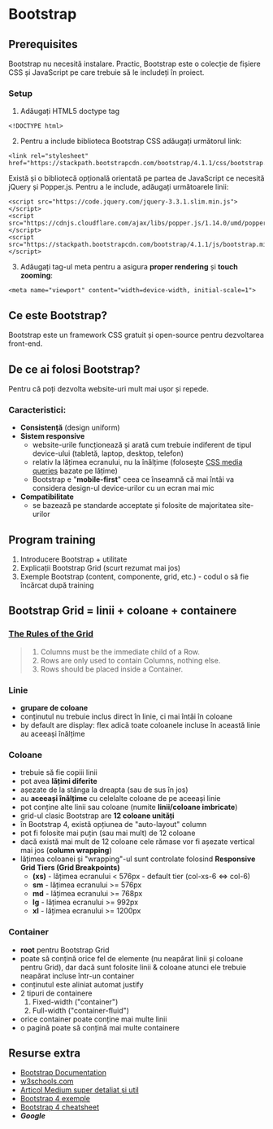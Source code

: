 # Bootstrap

## Prerequisites
Bootstrap nu necesită instalare. Practic, Bootstrap este o colecție de fișiere CSS și JavaScript pe care trebuie să le includeți în proiect.

### Setup
1. Adăugați HTML5 doctype tag
```
<!DOCTYPE html>
```
2. Pentru a include biblioteca Bootstrap CSS adăugați următorul link:
```
<link rel="stylesheet" href="https://stackpath.bootstrapcdn.com/bootstrap/4.1.1/css/bootstrap.min.css">
```
Există și o bibliotecă opțională orientată pe partea de JavaScript ce necesită jQuery și Popper.js. Pentru a le include, adăugați următoarele linii:
```
<script src="https://code.jquery.com/jquery-3.3.1.slim.min.js"></script>
<script src="https://cdnjs.cloudflare.com/ajax/libs/popper.js/1.14.0/umd/popper.min.js"></script>
<script src="https://stackpath.bootstrapcdn.com/bootstrap/4.1.1/js/bootstrap.min.js"></script>
```
3. Adăugați tag-ul meta pentru a asigura **proper rendering** și **touch zooming**:
```
<meta name="viewport" content="width=device-width, initial-scale=1">
```

## Ce este Bootstrap?
Bootstrap este un framework CSS gratuit și open-source pentru dezvoltarea front-end. 

## De ce ai folosi Bootstrap?
Pentru că poți dezvolta website-uri mult mai ușor și repede.

### Caracteristici:
- **Consistență** (design uniform)
- **Sistem responsive**
  - website-urile funcționează și arată cum trebuie indiferent de tipul device-ului (tabletă, laptop, desktop, telefon)
  - relativ la lățimea ecranului, nu la înălțime (folosește [CSS media queries](https://www.w3schools.com/css/css_rwd_mediaqueries.asp) bazate pe lățime)
  - Bootstrap e "**mobile-first**" ceea ce înseamnă că mai întâi va considera design-ul device-urilor cu un ecran mai mic
- **Compatibilitate**
  - se bazează pe standarde acceptate și folosite de majoritatea site-urilor
  
## Program training
1. Introducere Bootstrap + utilitate 
2. Explicații Bootstrap Grid (scurt rezumat mai jos)
3. Exemple Bootstrap (content, componente, grid, etc.) - codul o să fie încărcat după training

## Bootstrap Grid = linii + coloane + containere

### [The Rules of the Grid](https://medium.com/wdstack/how-to-bootstrap-94abe3525442)
> 1. Columns must be the immediate child of a Row.
> 2. Rows are only used to contain Columns, nothing else.
> 3. Rows should be placed inside a Container.

### Linie
- **grupare de coloane**
- conținutul nu trebuie inclus direct în linie, ci mai întâi în coloane
- by default are display: flex adică toate coloanele incluse în această linie au aceeași înălțime

### Coloane
- trebuie să fie copiii linii
- pot avea **lățimi diferite**
- așezate de la stânga la dreapta (sau de sus în jos)
- au **aceeași înălțime** cu celelalte coloane de pe aceeași linie
- pot conține alte linii sau coloane (numite **linii/coloane imbricate**)
- grid-ul clasic Bootstrap are **12 coloane unități**
- în Bootstrap 4, există opțiunea de "auto-layout" column
- pot fi folosite mai puțin (sau mai mult) de 12 coloane
- dacă există mai mult de 12 coloane cele rămase vor fi așezate vertical mai jos (**column wrapping**)
- lățimea coloanei și "wrapping"-ul sunt controlate folosind **Responsive Grid Tiers (Grid Breakpoints)**
  - **(xs)** - lățimea ecranului < 576px - default tier (col-xs-6 <=> col-6)
  - **sm** - lățimea ecranului >= 576px
  - **md** - lățimea ecranului >= 768px
  - **lg** - lățimea ecranului >= 992px
  - **xl** - lățimea ecranului >= 1200px

### Container
- **root** pentru Bootstrap Grid
- poate să conțină orice fel de elemente (nu neapărat linii și coloane pentru Grid), dar dacă sunt folosite linii & coloane atunci ele trebuie neapărat incluse într-un container
- conținutul este aliniat automat justify
- 2 tipuri de containere
  1. Fixed-width ("container")
  2. Full-width ("container-fluid")
- orice container poate conține mai multe linii
- o pagină poate să conțină mai multe containere

## Resurse extra
- [Bootstrap Documentation](https://getbootstrap.com/docs/4.0/getting-started/introduction/)
- [w3schools.com](https://www.w3schools.com/bootstrap/bootstrap_ver.asp)
- [Articol Medium super detaliat și util](https://medium.com/wdstack/how-to-bootstrap-94abe3525442)
- [Bootstrap 4 exemple](https://www.codeply.com/bootstrap-4-examples)
- [Bootstrap 4 cheatsheet](https://hackerthemes.com/bootstrap-cheatsheet/)
- ***Google*** 
